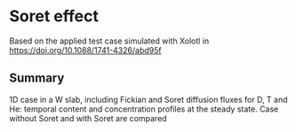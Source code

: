 # Soret effect

Based on the applied test case simulated with Xolotl in https://doi.org/10.1088/1741-4326/abd95f

## Summary
1D case in a W slab, including Fickian and Soret diffusion fluxes for D, T and He: temporal content and concentration profiles at the steady state.
Case without Soret and with Soret are compared

